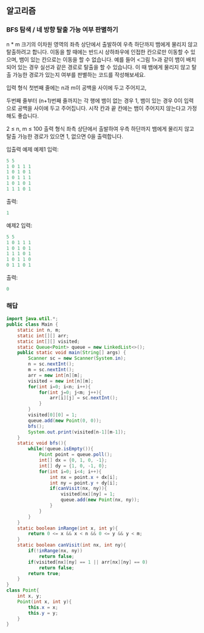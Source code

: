 ## 알고리즘

### BFS 탐색 / 네 방향 탈출 가능 여부 판별하기
n * m 크기의 이차원 영역의 좌측 상단에서 출발하여 우측 하단까지 뱀에게 물리지 않고 탈출하려고 합니다. 이동을 할 때에는 반드시 상하좌우에 인접한 칸으로만 이동할 수 있으며, 뱀이 있는 칸으로는 이동을 할 수 없습니다. 예를 들어 <그림 1>과 같이 뱀이 배치 되어 있는 경우 실선과 같은 경로로 탈출을 할 수 있습니다. 이 때 뱀에게 물리지 않고 탈출 가능한 경로가 있는지 여부를 판별하는 코드를 작성해보세요.



입력 형식
첫번째 줄에는 n과 m이 공백을 사이에 두고 주어지고,

두번째 줄부터 (n+1)번째 줄까지는 각 행에 뱀이 없는 경우 1, 뱀이 있는 경우 0이 입력으로 공백을 사이에 두고 주어집니다. 시작 칸과 끝 칸에는 뱀이 주어지지 않는다고 가정해도 좋습니다.

2 ≤ n, m ≤ 100
출력 형식
좌측 상단에서 출발하여 우측 하단까지 뱀에게 물리지 않고 탈출 가능한 경로가 있으면 1, 없으면 0을 출력합니다.

입출력 예제
예제1
입력:
```java
5 5
1 0 1 1 1
1 0 1 0 1
1 0 1 1 1
1 0 1 0 1
1 1 1 0 1
```

출력:
```java
1
```

예제2
입력:
```java
5 5
1 0 1 1 1
1 0 1 0 1
1 1 1 0 1
1 0 1 1 0
0 1 1 0 1
```

출력:
```java
0
```

### 해답

```java
import java.util.*;
public class Main {
    static int n, m;
    static int[][] arr;
    static int[][] visited;
    static Queue<Point> queue = new LinkedList<>();
    public static void main(String[] args) {
        Scanner sc = new Scanner(System.in);
        n = sc.nextInt();
        m = sc.nextInt();
        arr = new int[n][m];
        visited = new int[n][m];
        for(int i=0; i<n; i++){
            for(int j=0; j<m; j++){
                arr[i][j] = sc.nextInt();
            }
        }
        visited[0][0] = 1;
        queue.add(new Point(0, 0));
        bfs();
        System.out.print(visited[n-1][m-1]);
    }
    static void bfs(){
        while(!queue.isEmpty()){
            Point point = queue.poll();
            int[] dx = {0, 1, 0, -1};
            int[] dy = {1, 0, -1, 0};
            for(int i=0; i<4; i++){
                int nx = point.x + dx[i];
                int ny = point.y + dy[i];
                if(canVisit(nx, ny)){
                    visited[nx][ny] = 1;
                    queue.add(new Point(nx, ny));
                }
            }
        }
    }
    static boolean inRange(int x, int y){
        return 0 <= x && x < n && 0 <= y && y < m;
    }
    static boolean canVisit(int nx, int ny){
        if(!inRange(nx, ny))
            return false;
        if(visited[nx][ny] == 1 || arr[nx][ny] == 0)
            return false;
        return true;
    }
}
class Point{
    int x, y;
    Point(int x, int y){
        this.x = x;
        this.y = y;
    }
}
```